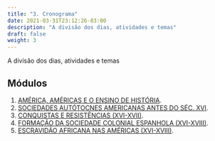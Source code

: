 ```yaml
---
title: "3. Cronograma"
date: 2021-03-31T23:12:26-03:00
description: "A divisão dos dias, atividades e temas"
draft: false
weight: 3
---
```


A divisão dos dias, atividades e temas

## Módulos

1. [AMÉRICA, AMÉRICAS E O ENSINO DE HISTÓRIA]().
2. [SOCIEDADES AUTÓTOCNES AMERICANAS ANTES DO SÉC. XVI]().
3. [CONQUISTAS E RESISTÊNCIAS (XVI-XVII)]().
4. [FORMAÇÃO DA SOCIEDADE COLONIAL ESPANHOLA (XVI-XVIII)]().
5. [ESCRAVIDÃO AFRICANA NAS AMÉRICAS (XVI-XVIII)]().